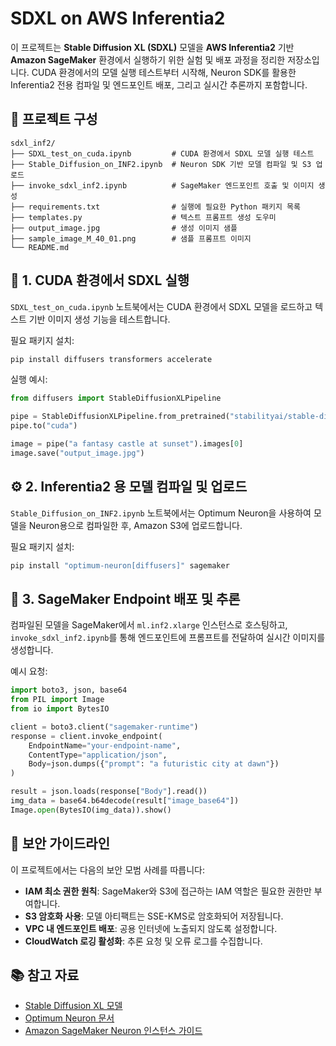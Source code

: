 # SDXL on AWS Inferentia2

이 프로젝트는 **Stable Diffusion XL (SDXL)** 모델을 **AWS Inferentia2** 기반 **Amazon SageMaker** 환경에서 실행하기 위한 실험 및 배포 과정을 정리한 저장소입니다. CUDA 환경에서의 모델 실행 테스트부터 시작해, Neuron SDK를 활용한 Inferentia2 전용 컴파일 및 엔드포인트 배포, 그리고 실시간 추론까지 포함합니다.

## 📂 프로젝트 구성

```
sdxl_inf2/
├── SDXL_test_on_cuda.ipynb         # CUDA 환경에서 SDXL 모델 실행 테스트
├── Stable_Diffusion_on_INF2.ipynb  # Neuron SDK 기반 모델 컴파일 및 S3 업로드
├── invoke_sdxl_inf2.ipynb          # SageMaker 엔드포인트 호출 및 이미지 생성
├── requirements.txt                # 실행에 필요한 Python 패키지 목록
├── templates.py                    # 텍스트 프롬프트 생성 도우미
├── output_image.jpg                # 생성 이미지 샘플
├── sample_image_M_40_01.png        # 샘플 프롬프트 이미지
└── README.md
```

## 🧪 1. CUDA 환경에서 SDXL 실행

`SDXL_test_on_cuda.ipynb` 노트북에서는 CUDA 환경에서 SDXL 모델을 로드하고 텍스트 기반 이미지 생성 기능을 테스트합니다.

필요 패키지 설치:
```bash
pip install diffusers transformers accelerate
```

실행 예시:
```python
from diffusers import StableDiffusionXLPipeline

pipe = StableDiffusionXLPipeline.from_pretrained("stabilityai/stable-diffusion-xl-base-1.0")
pipe.to("cuda")

image = pipe("a fantasy castle at sunset").images[0]
image.save("output_image.jpg")
```

## ⚙️ 2. Inferentia2 용 모델 컴파일 및 업로드

`Stable_Diffusion_on_INF2.ipynb` 노트북에서는 Optimum Neuron을 사용하여 모델을 Neuron용으로 컴파일한 후, Amazon S3에 업로드합니다.

필요 패키지 설치:
```bash
pip install "optimum-neuron[diffusers]" sagemaker
```

## 🚀 3. SageMaker Endpoint 배포 및 추론

컴파일된 모델을 SageMaker에서 `ml.inf2.xlarge` 인스턴스로 호스팅하고, `invoke_sdxl_inf2.ipynb`를 통해 엔드포인트에 프롬프트를 전달하여 실시간 이미지를 생성합니다.

예시 요청:
```python
import boto3, json, base64
from PIL import Image
from io import BytesIO

client = boto3.client("sagemaker-runtime")
response = client.invoke_endpoint(
    EndpointName="your-endpoint-name",
    ContentType="application/json",
    Body=json.dumps({"prompt": "a futuristic city at dawn"})
)

result = json.loads(response["Body"].read())
img_data = base64.b64decode(result["image_base64"])
Image.open(BytesIO(img_data)).show()
```

## 🔐 보안 가이드라인

이 프로젝트에서는 다음의 보안 모범 사례를 따릅니다:

- **IAM 최소 권한 원칙**: SageMaker와 S3에 접근하는 IAM 역할은 필요한 권한만 부여합니다.
- **S3 암호화 사용**: 모델 아티팩트는 SSE-KMS로 암호화되어 저장됩니다.
- **VPC 내 엔드포인트 배포**: 공용 인터넷에 노출되지 않도록 설정합니다.
- **CloudWatch 로깅 활성화**: 추론 요청 및 오류 로그를 수집합니다.

## 📚 참고 자료

- [Stable Diffusion XL 모델](https://huggingface.co/stabilityai/stable-diffusion-xl-base-1.0)
- [Optimum Neuron 문서](https://huggingface.co/docs/optimum-neuron/)
- [Amazon SageMaker Neuron 인스턴스 가이드](https://docs.aws.amazon.com/sagemaker/latest/dg/inference-neuron.html)

